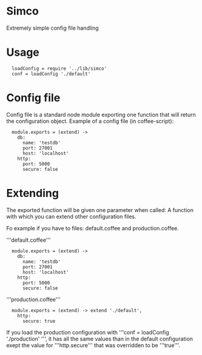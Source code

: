 Simco
=====

Extremely simple config file handling

Usage
=====

      loadConfig = require '../lib/simco'
      conf = loadConfig './default'

Config file
===========

Config file is a standard node module exporting one function that
will return the configuration object. Example of a config file (in coffee-script):

      module.exports = (extend) ->
        db:
          name: 'testdb'
          port: 27001
          host: 'localhost'
        http:
          port: 5000
          secure: false


Extending
=========

The exported function will be given one parameter when called: A function with
which you can extend other configuration files.

Fo example if you have to files: default.coffee and production.coffee.

'''default.coffee'''

      module.exports = (extend) ->
        db:
          name: 'testdb'
          port: 27001
          host: 'localhost'
        http:
          port: 5000
          secure: false

'''production.coffee'''

      module.exports = (extend) -> extend './default',
        http:
          secure: true

If you load the production configuration with '''conf = loadConfig './production' ''', it has 
all the same values than in the default configuration exept the value for '''http.secure''' that
was overridden to be '''true'''.


